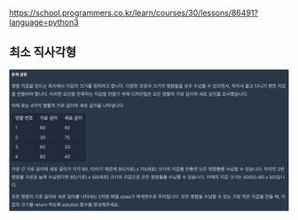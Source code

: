 https://school.programmers.co.kr/learn/courses/30/lessons/86491?language=python3

## 최소 직사각형

![Alt text](image.png)